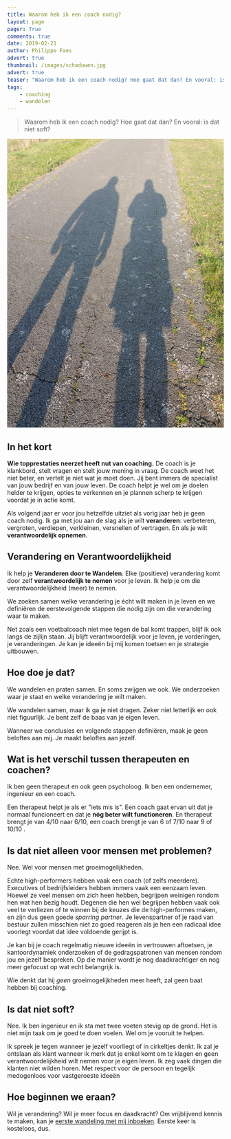 ```yaml
---
title: Waarom heb ik een coach nodig?
layout: page
pager: True
comments: true
date: 2019-02-21
author: Philippe Faes
advert: true
thumbnail: /images/schaduwen.jpg
advert: true
teaser: "Waarom heb ik een coach nodig? Hoe gaat dat dan? En vooral: is dat niet soft?"
tags: 
    - coaching
    - wandelen
---
```



> Waarom heb ik een coach nodig? Hoe gaat dat dan? En vooral: is dat niet soft?

![Blue Monday](/images/schaduwen.jpg)
## In het kort

**Wie topprestaties neerzet heeft nut van coaching.** De coach is je klankbord, stelt vragen en stelt jouw mening in vraag. De coach weet het niet beter, en vertelt je niet wat je moet doen. Jij bent immers de specialist van jouw bedrijf en van jouw leven. 
De coach helpt je wel om je doelen helder te krijgen, opties te verkennen en je plannen scherp te krijgen voordat je in actie komt.

Als volgend jaar er voor jou hetzelfde uitziet als vorig jaar heb je geen coach nodig. Ik ga met jou aan de slag als je wilt **veranderen**: verbeteren, vergroten, verdiepen, verkleinen, versnellen of vertragen. En als je wilt **verantwoordelijk opnemen**.

## Verandering en Verantwoordelijkheid

Ik help je **Veranderen door te Wandelen**. Elke (positieve) verandering komt door zelf **verantwoordelijk te nemen** voor je leven. Ik help je om die verantwoordelijkheid (meer) te nemen. 

We zoeken samen welke verandering je écht wilt maken in je leven en we definiëren de eerstevolgende stappen die nodig zijn om die verandering waar te maken. 

Net zoals een voetbalcoach niet mee tegen de bal komt trappen, blijf ik ook langs de zijlijn staan. Jij blijft verantwoordelijk voor je leven, je vorderingen, je veranderingen. Je kan je ideeën bij mij komen toetsen en je strategie uitbouwen.

## Hoe doe je dat?

We wandelen en praten samen. En soms zwijgen we ook. We onderzoeken waar je staat en welke verandering je wilt maken.

We wandelen samen, maar ik ga je niet dragen. Zeker niet letterlijk en ook niet figuurlijk. Je bent zelf de baas van je eigen leven.

Wanneer we conclusies en volgende stappen definiëren, maak je geen beloftes aan mij. Je maakt beloftes aan jezelf.

## Wat is het verschil tussen therapeuten en coachen?

Ik ben geen therapeut en ook geen psycholoog. Ik ben een ondernemer, ingenieur en een coach.

Een therapeut helpt je als er "iets mis is". Een coach gaat ervan uit dat je normaal funcioneert en dat je **nóg beter wilt functioneren**. En therapeut brengt je van 4/10 naar 6/10, een coach brengt je van 6 of 7/10 naar 9 of 10/10 .

## Is dat niet alleen voor mensen met problemen?

Nee. Wel voor mensen met groeimogelijkheden. 

Echte high-performers hebben vaak een coach (of zelfs meerdere). Executives of bedrijfsleiders hebben immers vaak een eenzaam leven. Hoewel ze veel mensen om zich heen hebben, begrijpen weinigen rondom hen wat hen bezig houdt. Degenen die hen wel begrijpen hebben vaak ook veel te verliezen of te winnen bij de keuzes die de high-performes maken, en zijn dus geen goede *sparring partner*. Je levenspartner of je raad van bestuur zullen misschien niet zo goed reageren als je hen een radicaal idee voorlegt voordat dat idee voldoende gerijpt is.

Je kan bij je coach regelmatig nieuwe ideeën in vertrouwen aftoetsen, je kantoordynamiek onderzoeken of de gedragspatronen van mensen rondom jou en jezelf bespreken. Op die manier wordt je nog daadkrachtiger en nog meer gefocust op wat echt belangrijk is.

Wie denkt dat hij *geen* groeimogelijkheden meer heeft, zal geen baat hebben bij coaching.  

## Is dat niet soft?

Nee. Ik ben ingenieur en ik sta met twee voeten stevig op de grond. Het is niet mijn taak om je goed te doen voelen. Wel om je vooruit te helpen.

Ik spreek je tegen wanneer je jezelf voorliegt of in cirkeltjes denkt. Ik zal je ontslaan als klant wanneer ik merk dat je enkel komt om te klagen en geen verantwoordelijkheid wilt nemen voor je eigen leven. Ik zeg vaak dingen die klanten niet wilden horen. Met respect voor de persoon en tegelijk medogenloos voor vastgeroeste ideeën 


## Hoe beginnen we eraan?

Wil je verandering? Wil je meer focus en daadkracht? Om vrijblijvend kennis te maken, kan je [eerste wandeling met mij inboeken](/wandel_met_mij.html). Eerste keer is kosteloos, dus.
